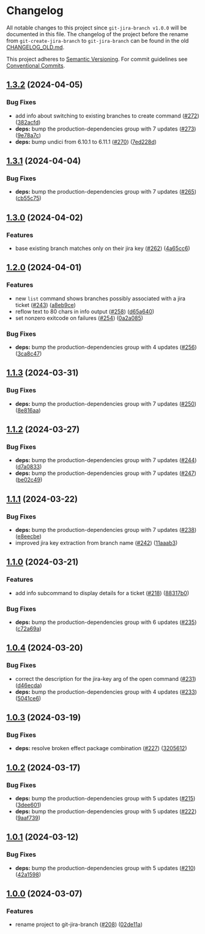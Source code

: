 # Changelog

All notable changes to this project since `git-jira-branch v1.0.0` will be
documented in this file. The changelog of the project before the rename from
`git-create-jira-branch` to `git-jira-branch` can be found in the old
[CHANGELOG_OLD.md](./CHANGELOG_OLD.md).

This project adheres to [Semantic
Versioning](https://semver.org/spec/v2.0.0.html). For commit guidelines see
[Conventional Commits](https://www.conventionalcommits.org/en/v1.0.0/).

## [1.3.2](https://github.com/ccntrq/git-jira-branch/compare/git-jira-branch-v1.3.1...git-jira-branch-v1.3.2) (2024-04-05)


### Bug Fixes

* add info about switching to existing branches to create command ([#272](https://github.com/ccntrq/git-jira-branch/issues/272)) ([382acfd](https://github.com/ccntrq/git-jira-branch/commit/382acfd39ace74221f082a482d0122d27e28d08b))
* **deps:** bump the production-dependencies group with 7 updates ([#273](https://github.com/ccntrq/git-jira-branch/issues/273)) ([9e78a7c](https://github.com/ccntrq/git-jira-branch/commit/9e78a7c29d518ff6980ed44f89a1893584c965d4))
* **deps:** bump undici from 6.10.1 to 6.11.1 ([#270](https://github.com/ccntrq/git-jira-branch/issues/270)) ([7ed228d](https://github.com/ccntrq/git-jira-branch/commit/7ed228d3be7e7d61154aeaf008e60259c2179c38))

## [1.3.1](https://github.com/ccntrq/git-jira-branch/compare/git-jira-branch-v1.3.0...git-jira-branch-v1.3.1) (2024-04-04)


### Bug Fixes

* **deps:** bump the production-dependencies group with 7 updates ([#265](https://github.com/ccntrq/git-jira-branch/issues/265)) ([cb55c75](https://github.com/ccntrq/git-jira-branch/commit/cb55c754cd45f86767b3a986294813324a34e4d8))

## [1.3.0](https://github.com/ccntrq/git-jira-branch/compare/git-jira-branch-v1.2.0...git-jira-branch-v1.3.0) (2024-04-02)


### Features

* base existing branch matches only on their jira key ([#262](https://github.com/ccntrq/git-jira-branch/issues/262)) ([4a65cc6](https://github.com/ccntrq/git-jira-branch/commit/4a65cc661a394ddb5dc6c92b8ce2f6efae480d0d))

## [1.2.0](https://github.com/ccntrq/git-jira-branch/compare/git-jira-branch-v1.1.3...git-jira-branch-v1.2.0) (2024-04-01)


### Features

* new `list` command shows branches possibly associated with a jira ticket ([#243](https://github.com/ccntrq/git-jira-branch/issues/243)) ([a8eb9ce](https://github.com/ccntrq/git-jira-branch/commit/a8eb9ce8f98b01ca04e5443e82d0176e5953fe80))
* reflow text to 80 chars in info output ([#258](https://github.com/ccntrq/git-jira-branch/issues/258)) ([d65a640](https://github.com/ccntrq/git-jira-branch/commit/d65a64030d447921ff5b1a56a50e0b961dd966e3))
* set nonzero exitcode on failures ([#254](https://github.com/ccntrq/git-jira-branch/issues/254)) ([0a2a085](https://github.com/ccntrq/git-jira-branch/commit/0a2a08578c67a350d2c249fed8592e8934e8abea))


### Bug Fixes

* **deps:** bump the production-dependencies group with 4 updates ([#256](https://github.com/ccntrq/git-jira-branch/issues/256)) ([3ca8c47](https://github.com/ccntrq/git-jira-branch/commit/3ca8c479e474bad472066f7ea81ccd392a745dd0))

## [1.1.3](https://github.com/ccntrq/git-jira-branch/compare/git-jira-branch-v1.1.2...git-jira-branch-v1.1.3) (2024-03-31)


### Bug Fixes

* **deps:** bump the production-dependencies group with 7 updates ([#250](https://github.com/ccntrq/git-jira-branch/issues/250)) ([8e816aa](https://github.com/ccntrq/git-jira-branch/commit/8e816aaa591e74afa1e8a9522ffb8d527a91ecec))

## [1.1.2](https://github.com/ccntrq/git-jira-branch/compare/git-jira-branch-v1.1.1...git-jira-branch-v1.1.2) (2024-03-27)


### Bug Fixes

* **deps:** bump the production-dependencies group with 7 updates ([#244](https://github.com/ccntrq/git-jira-branch/issues/244)) ([d7a0833](https://github.com/ccntrq/git-jira-branch/commit/d7a083379ffa2b9c707f42a11fc49e8e20863770))
* **deps:** bump the production-dependencies group with 7 updates ([#247](https://github.com/ccntrq/git-jira-branch/issues/247)) ([be02c49](https://github.com/ccntrq/git-jira-branch/commit/be02c4920dc5148a06c436cb546660a2634b0ee4))

## [1.1.1](https://github.com/ccntrq/git-jira-branch/compare/git-jira-branch-v1.1.0...git-jira-branch-v1.1.1) (2024-03-22)


### Bug Fixes

* **deps:** bump the production-dependencies group with 7 updates ([#238](https://github.com/ccntrq/git-jira-branch/issues/238)) ([e8eecbe](https://github.com/ccntrq/git-jira-branch/commit/e8eecbed6e096fb05f161ad8324ffbc626b1749d))
* improved jira key extraction from branch name ([#242](https://github.com/ccntrq/git-jira-branch/issues/242)) ([11aaab3](https://github.com/ccntrq/git-jira-branch/commit/11aaab378586f35b6ab72b586f9e283a3904d2d3))

## [1.1.0](https://github.com/ccntrq/git-jira-branch/compare/git-jira-branch-v1.0.4...git-jira-branch-v1.1.0) (2024-03-21)


### Features

* add info subcommand to display details for a ticket ([#218](https://github.com/ccntrq/git-jira-branch/issues/218)) ([88317b0](https://github.com/ccntrq/git-jira-branch/commit/88317b0d08eece029d255d02b553e090887e8796))


### Bug Fixes

* **deps:** bump the production-dependencies group with 6 updates ([#235](https://github.com/ccntrq/git-jira-branch/issues/235)) ([c72a69a](https://github.com/ccntrq/git-jira-branch/commit/c72a69a248ba5cf529b96e64468ce61c9a658f42))

## [1.0.4](https://github.com/ccntrq/git-jira-branch/compare/git-jira-branch-v1.0.3...git-jira-branch-v1.0.4) (2024-03-20)


### Bug Fixes

* correct the description for the jira-key arg of the open command ([#231](https://github.com/ccntrq/git-jira-branch/issues/231)) ([d46ecda](https://github.com/ccntrq/git-jira-branch/commit/d46ecdab9cf9cfc010b0ba7e09fba9e776003fa9))
* **deps:** bump the production-dependencies group with 4 updates ([#233](https://github.com/ccntrq/git-jira-branch/issues/233)) ([5041ce6](https://github.com/ccntrq/git-jira-branch/commit/5041ce6814bc61b0d9c3d37c4bdad2326b311eb2))

## [1.0.3](https://github.com/ccntrq/git-jira-branch/compare/git-jira-branch-v1.0.2...git-jira-branch-v1.0.3) (2024-03-19)


### Bug Fixes

* **deps:** resolve broken effect package combination ([#227](https://github.com/ccntrq/git-jira-branch/issues/227)) ([3205612](https://github.com/ccntrq/git-jira-branch/commit/3205612b07852910f5bc1725fe7b951a8464ca28))

## [1.0.2](https://github.com/ccntrq/git-jira-branch/compare/git-jira-branch-v1.0.1...git-jira-branch-v1.0.2) (2024-03-17)


### Bug Fixes

* **deps:** bump the production-dependencies group with 5 updates ([#215](https://github.com/ccntrq/git-jira-branch/issues/215)) ([3dee601](https://github.com/ccntrq/git-jira-branch/commit/3dee60115178f36179079d396d1e0207a9964b54))
* **deps:** bump the production-dependencies group with 5 updates ([#222](https://github.com/ccntrq/git-jira-branch/issues/222)) ([9aaf739](https://github.com/ccntrq/git-jira-branch/commit/9aaf7399024e9e3eb4fff5b600314df9a61a2ea3))

## [1.0.1](https://github.com/ccntrq/git-jira-branch/compare/git-jira-branch-v1.0.0...git-jira-branch-v1.0.1) (2024-03-12)


### Bug Fixes

* **deps:** bump the production-dependencies group with 5 updates ([#210](https://github.com/ccntrq/git-jira-branch/issues/210)) ([42a1598](https://github.com/ccntrq/git-jira-branch/commit/42a159879ef0d6b53b53d10601419f167b810880))

## [1.0.0](https://github.com/ccntrq/git-jira-branch/compare/git-jira-branch-v1.0.0...git-jira-branch-v1.0.0) (2024-03-07)


### Features

* rename project to git-jira-branch ([#208](https://github.com/ccntrq/git-jira-branch/issues/208)) ([02de11a](https://github.com/ccntrq/git-jira-branch/commit/02de11a664bdd51d9bf13249dca7af90244eb01d))
